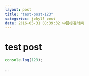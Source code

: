 ```yaml
---
layout: post
title: "test-post-123"
categories: jekyll post
date: 2016-05-31 08:39:32 中国标准时间
---
```


# test post

```js
console.log(123);
```

...
